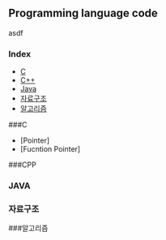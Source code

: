 ## Programming language code
asdf
### Index
* [C](#C)
* [C++](#CPP)
* [Java](#JAVA)
* [자료구조](#자료구조)
* [알고리즘](#알고리즘)

###C
* [Pointer]
* [Fucntion Pointer]


###CPP





### JAVA





### 자료구조








###알고리즘
